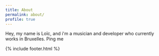 ```yaml
---
title: About
permalink: about/
profile: true
---
```


Hey, my name is Loïc, and i'm a musician and developer who currently works in Bruxelles.
Ping me 

{% include footer.html %}